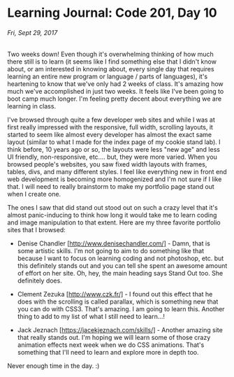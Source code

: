 # Learning Journal: Code 201, Day 10
###### Fri, Sept 29, 2017

Two weeks down! Even though it's overwhelming thinking of how much there still is to learn (it seems like I find something else that I didn't know about, or am interested in knowing about, every single day that requires learning an entire new program or language / parts of languages), it's heartening to know that we've only had 2 weeks of class. It's amazing how much we've accomplished in just two weeks. It feels like I've been going to boot camp much longer. I'm feeling pretty decent about everything we are learning in class.

I've browsed through quite a few developer web sites and while I was at first really impressed with the responsive, full width, scrolling layouts, it started to seem like almost every developer has almost the exact same layout (similar to what I made for the index page of my cookie stand lab). I think before, 10 years ago or so, the layouts were less "new age" and less UI friendly, non-responsive, etc.... but, they were more varied. When you browsed people's websites, you saw fixed width layouts with frames, tables, divs, and many different styles. I feel like everything new in front end web development is becoming more homogenized and I'm not sure if I like that. I will need to really brainstorm to make my portfolio page stand out when I create one.

The ones I saw that did stand out stood out on such a crazy level that it's almost panic-inducing to think how long it would take me to learn coding and image manipulation to that extent. Here are my three favorite portfolio sites that I browsed:

* Denise Chandler [http://www.denisechandler.com/] - Damn, that is some artistic skills. I'm not going to aim to do something like that because I want to focus on learning coding and not photoshop, etc. but this definitely stands out and you can tell she spent an awesome amount of effort on her site. Oh, hey, the main heading says Stand Out too. She definitely does.

* Clement Zezuka [http://www.czk.fr/] - I found out this effect that he does with the scrolling is called parallax, which is something new that you can do with CSS3. That's amazing. I am going to learn this. Another thing to add to my list of what I still need to learn...!

* Jack Jeznach [https://jacekjeznach.com/skills/] - Another amazing site that really stands out. I'm hoping we will learn some of those crazy animation effects next week when we do CSS animations. That's something that I'll need to learn and explore more in depth too.

Never enough time in the day. :)
